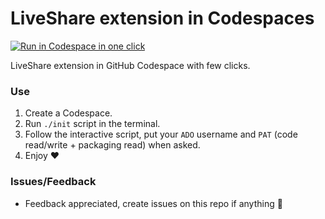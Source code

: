 # LiveShare extension in Codespaces

[<img title="Run in Codespace in one click" src="https://cdn.jsdelivr.net/gh/bookish-potato/codespaces-in-codespaces@f097ccddfc401ab6b09d233dc47c3efa3f9513f6/images/badge.svg">](https://github.com/features/codespaces)

LiveShare extension in GitHub Codespace with few clicks.

### Use

1. Create a Codespace.
2. Run `./init` script in the terminal.
3. Follow the interactive script, put your `ADO` username and `PAT` (code read/write + packaging read) when asked.
4. Enjoy ❤️

### Issues/Feedback

- Feedback appreciated, create issues on this repo if anything 🤗
